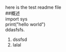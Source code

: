 here is the test readme file  
##概述  
	import sys  
	print("hello world")  
ddasfsfs.   
1. dssfsd  
2. lalal

	

